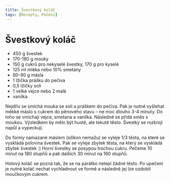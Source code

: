 ```yaml
---
title: Švestkový koláč
tags: [Recepty, Pečení]
---
```


# Švestkový koláč

* 450 g švestek
* 170-180 g mouky
* 150 g cukrů pro nekyselé švestky, 170 g pro kyselé
* 125 ml mléka nebo 10% smetany
* 80-90 g másla
* 1 lžička prášku do pečiva
* 0,5 lžičky soli
* 1 velké vejce nebo 2 malé
* vanilka

Nejdřív se smíchá mouka se soli a práškem do pečiva. Pak je nutné vyšlehat měkké máslo s cukrem do pěnového stavu – 
ne moc dlouho 3-4 minuty. Do toho se vmíchají vejce, smetana a vanilka. Následně se přidá směs s moukou. 
Výsledkem by mělo být husté, ale tekuté těsto. Švestky se rozkrojí napůl a vypeckují. 

Do formy namazané máslem (silikon nemažu) se vyleje 1/3 těsta, na které se vyskládá 
polovina švestek. Pak se vyleje zbytek těsta, na který se vyskládá zbytek švestek :) 
Horní švestky se posypou trochou cukru. Pečeme 10 minut na 180 stupňů a pak dalších 30 minut na 160 stupňů.

Hotový koláč se pozná tak, že se na párátko nelepí žádné těsto. Po upečení je nutné koláč nechat vychladnout 
ve formě a následně jej lze ozdobit moučkovým cukrem.